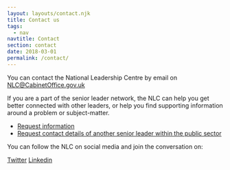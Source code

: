 ```yaml
---
layout: layouts/contact.njk
title: Contact us
tags:
  - nav
navtitle: Contact
section: contact
date: 2018-03-01
permalink: /contact/
---
```


You can contact the National Leadership Centre by email on [NLC@CabinetOffice.gov.uk](mailto:nlc@cabinetoffice.gov.uk)

If you are a part of the senior leader network, the NLC can help you get better connected with other leaders, or help you find supporting information around a problem or subject-matter.

* [Request information](/contact/information)
* [Request contact details of another senior leader within the public sector](/contact/person)

You can follow the NLC on social media and join the conversation on:

[Twitter](https://twitter.com/NLC_HQ)
[Linkedin](https://www.linkedin.com/company/national-leadership-centre)
